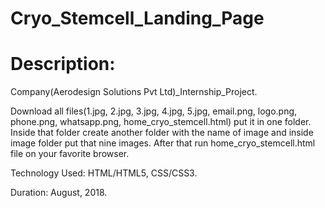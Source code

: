 # Cryo_Stemcell_Landing_Page
# Description:

Company(Aerodesign Solutions Pvt Ltd)_Internship_Project.

Download all files(1.jpg, 2.jpg, 3.jpg, 4.jpg, 5.jpg, email.png, logo.png, phone.png, whatsapp.png, home_cryo_stemcell.html) put it in one folder. Inside that folder create another folder with the name of image and inside image folder put that nine images. After that run home_cryo_stemcell.html file on your favorite browser. 

Technology Used: HTML/HTML5, CSS/CSS3. 

Duration: August, 2018.
